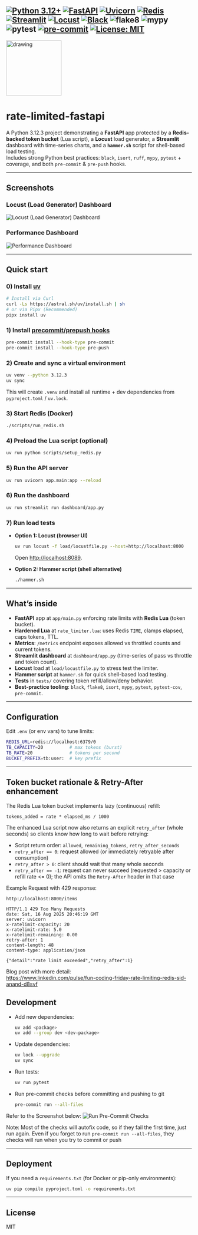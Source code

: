 <!-------->
[![Python 3.12+](https://img.shields.io/badge/Python-3.12%2B-3776AB?logo=python&logoColor=white)](https://www.python.org/)
[![FastAPI](https://img.shields.io/badge/FastAPI-API-009688?logo=fastapi&logoColor=white)](https://fastapi.tiangolo.com/)
[![Uvicorn](https://img.shields.io/badge/Server-Uvicorn-000000?logo=uvicorn&logoColor=white)](https://www.uvicorn.org/)
[![Redis](https://img.shields.io/badge/Rate%20Limit-Redis%20%2B%20Lua-D82C20?logo=redis&logoColor=white)](https://redis.io/)
[![Streamlit](https://img.shields.io/badge/Dashboard-Streamlit-FF4B4B?logo=streamlit&logoColor=white)](https://streamlit.io/)
[![Locust](https://img.shields.io/badge/Load-Testing%20with%20Locust-77B829)](https://locust.io/)
[![Black](https://img.shields.io/badge/code%20style-black-000000.svg)](https://black.readthedocs.io/)
![flake8](https://img.shields.io/badge/lint-flake8-5A9FD4)
![mypy](https://img.shields.io/badge/types-mypy-2A6DB2)
![pytest](https://img.shields.io/badge/tests-pytest-0A9EDC?logo=pytest)
[![pre-commit](https://img.shields.io/badge/pre--commit-enabled-brightgreen?logo=pre-commit&logoColor=white)](https://pre-commit.com/)
[![License: MIT](https://img.shields.io/badge/License-MIT-yellow.svg)](./LICENSE)
---
<img src="docs/logo_1.png" alt="drawing" width="150"/>

# rate-limited-fastapi

A Python 3.12.3 project demonstrating a **FastAPI** app protected by a **Redis-backed token
bucket** (Lua script), a **Locust** load generator, a **Streamlit** dashboard with
time-series charts, and a **`hammer.sh`** script for shell-based load testing.  
Includes strong Python best practices: `black`, `isort`, `ruff`, `mypy`,
`pytest` + coverage, and both `pre-commit` & `pre-push` hooks.

---
## Screenshots
### Locust (Load Generator) Dashboard
![Locust (Load Generator) Dashboard](docs/Locust.png)

### Performance Dashboard
![Performance Dashboard](docs/Token_Bucket_Perf_Dashboard.png)

---

## Quick start

### 0) Install [uv](https://docs.astral.sh/uv/)
```bash
# Install via Curl
curl -Ls https://astral.sh/uv/install.sh | sh
# or via Pipx (Recommended)
pipx install uv
```
### 1) Install [precommit/prepush hooks](https://pre-commit.com/#3-install-the-git-hook-scripts)
```bash
pre-commit install --hook-type pre-commit
pre-commit install --hook-type pre-push
```
 

### 2) Create and sync a virtual environment
```bash
uv venv --python 3.12.3
uv sync
```

This will create `.venv` and install all runtime + dev dependencies from `pyproject.toml` / `uv.lock`.

### 3) Start Redis (Docker)
```bash
./scripts/run_redis.sh
```

### 4) Preload the Lua script (optional)
```bash
uv run python scripts/setup_redis.py
```

### 5) Run the API server
```bash
uv run uvicorn app.main:app --reload
```

### 6) Run the dashboard
```bash
uv run streamlit run dashboard/app.py
```

### 7) Run load tests
- **Option 1: Locust (browser UI)**
  ```bash
  uv run locust -f load/locustfile.py --host=http://localhost:8000
  ```
  Open <http://localhost:8089>.

- **Option 2: Hammer script (shell alternative)**
  ```bash
  ./hammer.sh
  ```

---

## What’s inside

- **FastAPI** app at `app/main.py` enforcing rate limits with **Redis Lua** (token bucket).
- **Hardened Lua** at `rate_limiter.lua`: uses Redis `TIME`, clamps elapsed, caps tokens, TTL.
- **Metrics**: `/metrics` endpoint exposes allowed vs throttled counts and current tokens.
- **Streamlit dashboard** at `dashboard/app.py` (time-series of pass vs throttle and token count).
- **Locust** load at `load/locustfile.py` to stress test the limiter.
- **Hammer script** at `hammer.sh` for quick shell-based load testing.
- **Tests** in `tests/` covering token refill/allow/deny behavior.
- **Best-practice tooling**: `black`, `flake8`, `isort`, `mypy`, `pytest`, `pytest-cov`, `pre-commit`.

---

## Configuration

Edit `.env` (or env vars) to tune limits:

```bash
REDIS_URL=redis://localhost:6379/0
TB_CAPACITY=20          # max tokens (burst)
TB_RATE=20              # tokens per second
BUCKET_PREFIX=tb:user:  # key prefix
```

---

## Token bucket rationale & Retry-After enhancement

The Redis Lua token bucket implements lazy (continuous) refill:

```
tokens_added = rate * elapsed_ms / 1000
```

The enhanced Lua script now also returns an explicit `retry_after` (whole seconds) so clients know how long to wait before retrying:

- Script return order: `allowed`, `remaining_tokens`, `retry_after_seconds`
- `retry_after == 0`: request allowed (or immediately retryable after consumption)
- `retry_after > 0`: client should wait that many whole seconds
- `retry_after == -1`: request can never succeed (requested > capacity or refill rate <= 0); the API omits the `Retry-After` header in that case

Example Request with 429 response:
```
http://localhost:8000/items

HTTP/1.1 429 Too Many Requests
date: Sat, 16 Aug 2025 20:46:19 GMT
server: uvicorn
x-ratelimit-capacity: 20
x-ratelimit-rate: 5.0
x-ratelimit-remaining: 0.00
retry-after: 1
content-length: 48
content-type: application/json

{"detail":"rate limit exceeded","retry_after":1}
```

Blog post with more detail:  
https://www.linkedin.com/pulse/fun-coding-friday-rate-limiting-redis-sid-anand-d8svf

## Development
- Add new dependencies:
  ```bash
  uv add <package>
  uv add --group dev <dev-package>
  ```

- Update dependencies:
  ```bash
  uv lock --upgrade
  uv sync
  ```

- Run tests:
  ```bash
  uv run pytest
  ```

- Run pre-commit checks before committing and pushing to git
  ```bash
  pre-commit run --all-files
  ```
Refer to the Screenshot below:
![Run Pre-Commit Checks](docs/Run_pre-commit_checks_before_commit_and_push.png)

Note: Most of the checks will autofix code, so if they fail the first time, just run again. Even if you forget to run `pre-commit run --all-files`, they checks will run when you try to commit or push

---

## Deployment

If you need a `requirements.txt` (for Docker or pip-only environments):

```bash
uv pip compile pyproject.toml -o requirements.txt
```

---

## License

MIT
